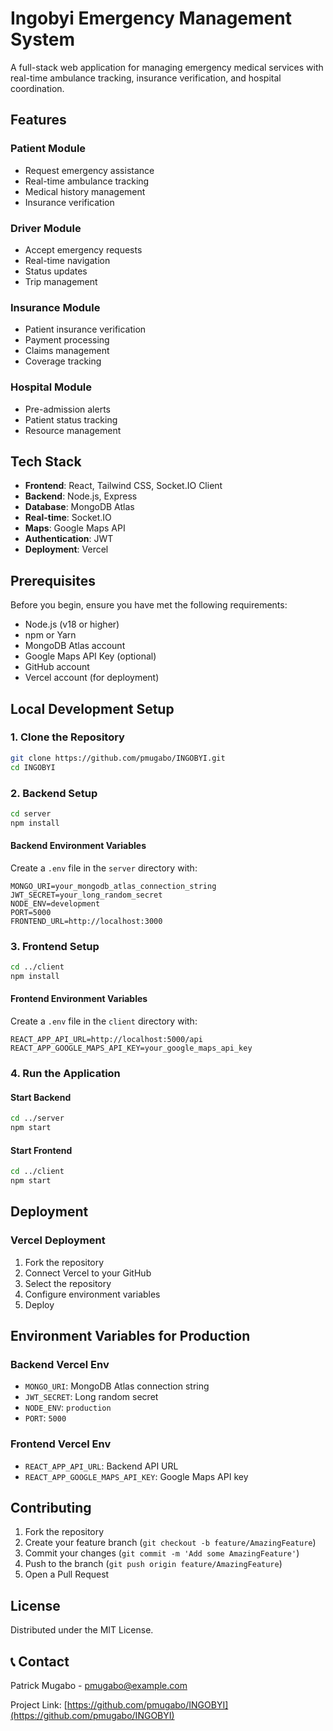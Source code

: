 # Ingobyi Emergency Management System

A full-stack web application for managing emergency medical services with real-time ambulance tracking, insurance verification, and hospital coordination.

## Features

### Patient Module
- Request emergency assistance
- Real-time ambulance tracking
- Medical history management
- Insurance verification

### Driver Module
- Accept emergency requests
- Real-time navigation
- Status updates
- Trip management

### Insurance Module
- Patient insurance verification
- Payment processing
- Claims management
- Coverage tracking

### Hospital Module
- Pre-admission alerts
- Patient status tracking
- Resource management

## Tech Stack

- **Frontend**: React, Tailwind CSS, Socket.IO Client
- **Backend**: Node.js, Express
- **Database**: MongoDB Atlas
- **Real-time**: Socket.IO
- **Maps**: Google Maps API
- **Authentication**: JWT
- **Deployment**: Vercel

## Prerequisites

Before you begin, ensure you have met the following requirements:

- Node.js (v18 or higher)
- npm or Yarn
- MongoDB Atlas account
- Google Maps API Key (optional)
- GitHub account
- Vercel account (for deployment)

## Local Development Setup

### 1. Clone the Repository
```bash
git clone https://github.com/pmugabo/INGOBYI.git
cd INGOBYI
```

### 2. Backend Setup
```bash
cd server
npm install
```

#### Backend Environment Variables
Create a `.env` file in the `server` directory with:
```
MONGO_URI=your_mongodb_atlas_connection_string
JWT_SECRET=your_long_random_secret
NODE_ENV=development
PORT=5000
FRONTEND_URL=http://localhost:3000
```

### 3. Frontend Setup
```bash
cd ../client
npm install
```

#### Frontend Environment Variables
Create a `.env` file in the `client` directory with:
```
REACT_APP_API_URL=http://localhost:5000/api
REACT_APP_GOOGLE_MAPS_API_KEY=your_google_maps_api_key
```

### 4. Run the Application

#### Start Backend
```bash
cd ../server
npm start
```

#### Start Frontend
```bash
cd ../client
npm start
```

## Deployment

### Vercel Deployment
1. Fork the repository
2. Connect Vercel to your GitHub
3. Select the repository
4. Configure environment variables
5. Deploy

## Environment Variables for Production

### Backend Vercel Env
- `MONGO_URI`: MongoDB Atlas connection string
- `JWT_SECRET`: Long random secret
- `NODE_ENV`: `production`
- `PORT`: `5000`

### Frontend Vercel Env
- `REACT_APP_API_URL`: Backend API URL
- `REACT_APP_GOOGLE_MAPS_API_KEY`: Google Maps API key

## Contributing

1. Fork the repository
2. Create your feature branch (`git checkout -b feature/AmazingFeature`)
3. Commit your changes (`git commit -m 'Add some AmazingFeature'`)
4. Push to the branch (`git push origin feature/AmazingFeature`)
5. Open a Pull Request

## License

Distributed under the MIT License.

## 📞 Contact

Patrick Mugabo - pmugabo@example.com

Project Link: [https://github.com/pmugabo/INGOBYI](https://github.com/pmugabo/INGOBYI)
